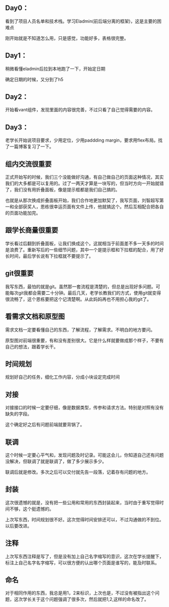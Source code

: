 ## Day0：

看到了项目人员名单和技术栈。学习Eladmin(前后端分离的框架)，这是主要的困难点

刚开始就是不知道怎么用，只是感觉，功能好多，表格很完整。



## Day1：

稍微看懂eladmin后拉到本地跑了一下，开始定日期

确定日期的时候，又分到了h5

## Day2：

开始看vant组件，发现里面的内容很完善，不过只看了自己觉得需要的内容。

## Day3：

老学长开始说项目要求，少用定位，少用paddding margin，要求用flex布局。找了一篇博客复习了一下。

## 组内交流很重要

正式开始写的时候，我们三个没能做好沟通，有自己做自己的页面这种情况，其实我们的大多都是可以复用的。过了一两天才算是一块写的，但当时方向一开始就错了，我们没有用折叠面板，像是提示框都是我们自己搞的。

也就是从那次换成折叠面板开始，我们合作地更加默契了，我写页面，刘智超写第一和全部获奖人，恩栋很幸运页面有文件上传，他就搞这个。然后互相配合把各自的页面功能加完。

## 跟学长商量很重要

学长看过后翻到折叠面板，让我们换成这个。这就相当于前面差不多一天多的时间是浪费了。重新写后的一些细节问题，其中一个是提示框和下拉框的配合，用了好长时间，最后学长说有下拉框就不要提示了。

## git很重要

我写东西，最怕的就是git。虽然那一套流程是清楚的，但总是出现好多问题。可能每次git我都会需要二十分钟。最后几天，老学长教我们的方式，使用git就变得很流畅了，这个恩栋要把这个记清楚啊。从此妈妈再也不用担心我的git了。

## 看需求文档和原型图

需求文档一定要看懂自己的东西，了解流程，了解需求。不明白的地方要问。

原型图对前端很重要，有和没有差别很大。它是什么样就要做成那个样子，不要有自己的想法，跟着学长干。

## 时间规划

规划好自己的任务，细化工作内容，分成小块设定完成时间

## 对接

对接接口的时候一定要仔细，像是数据类型，传参和请求方法。特别是对照有没有缺失的字段。

这个确定好之后有问题前端就要背锅了。

## 联调

这个时候一定要心平气和，发现问题及时记录。可能这会儿，你知道自己还有问题没解决，但联调了就是联调了，做了多少展示多少。

联调后就是修改。多次之后可以交付就先告一段落，记着存有问题的地方。

## 封装

这次很遗憾的就是，没有把一些公用和常用的东西封装起来，当时由于重写觉得时间不够，这个挺遗憾的。

上次写东西，时间规划很不好。这次觉得时间安排还可以，不过沟通做的不到位。以后要改进。

## 注释

上次写东西注释是写了，但是没有加上自己名字缩写的意识，这次在学长提醒下，标注上自己名字名字缩写，可以很方便的认出哪个页面是谁写的，能及时联系。

## 命名

对于相同作用的东西，我总是用1，2来标识，上次也是，不过没有被指出这个问题，这次学长关于这个问题强调了很多次，然后就把1,2,这样的命名改了。